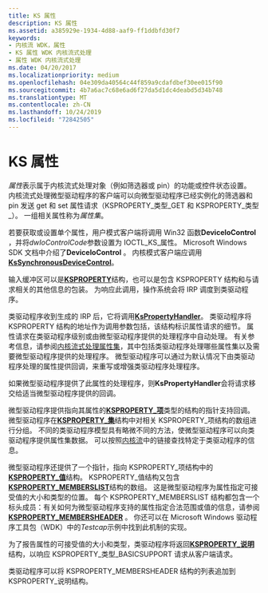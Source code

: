 ```yaml
---
title: KS 属性
description: KS 属性
ms.assetid: a385929e-1934-4d88-aaf9-ff1ddbfd30f7
keywords:
- 内核流 WDK，属性
- KS 属性 WDK 内核流式处理
- 属性 WDK 内核流式处理
ms.date: 04/20/2017
ms.localizationpriority: medium
ms.openlocfilehash: 04e309da40564c44f859a9cdafdbef30ee015f90
ms.sourcegitcommit: 4b7a6ac7c68e6ad6f27da5d1dc4deabd5d34b748
ms.translationtype: MT
ms.contentlocale: zh-CN
ms.lasthandoff: 10/24/2019
ms.locfileid: "72842505"
---
```

# <a name="ks-properties"></a>KS 属性





*属性*表示属于内核流式处理对象（例如筛选器或 pin）的功能或控件状态设置。 内核流式处理微型驱动程序的客户端可以向微型驱动程序已经实例化的筛选器和 pin 发送 get 和 set 属性请求（KSPROPERTY\_类型\_GET 和 KSPROPERTY\_类型\_）。 一组相关属性称为*属性集*。

若要获取或设置单个属性，用户模式客户端将调用 Win32 函数**DeviceIoControl** ，并将*dwIoControlCode*参数设置为 IOCTL\_KS\_属性。 Microsoft Windows SDK 文档中介绍了**DeviceIoControl** 。 内核模式客户端应调用[**KsSynchronousDeviceControl**](https://docs.microsoft.com/windows-hardware/drivers/ddi/ksproxy/nf-ksproxy-kssynchronousdevicecontrol)。

输入缓冲区可以是[**KSPROPERTY**](https://docs.microsoft.com/windows-hardware/drivers/ddi/ks/ns-ks-ksidentifier)结构，也可以是包含 KSPROPERTY 结构和与请求相关的其他信息的包装。 为响应此调用，操作系统会将 IRP 调度到类驱动程序。

类驱动程序收到生成的 IRP 后，它将调用[**KsPropertyHandler**](https://docs.microsoft.com/windows-hardware/drivers/ddi/ks/nf-ks-kspropertyhandler)。 类驱动程序将 KSPROPERTY 结构的地址作为调用参数包括，该结构标识属性请求的细节。 属性请求在类驱动程序级别或由微型驱动程序提供的处理程序中自动处理。 有关参考信息，请参阅[内核流式处理属性集](https://docs.microsoft.com/windows-hardware/drivers/stream/avstream-property-sets)，其中包括类驱动程序处理哪些属性集以及需要微型驱动程序提供的处理程序。 微型驱动程序可以通过为默认情况下由类驱动程序处理的属性提供回调，来重写或增强类驱动程序处理程序。

如果微型驱动程序提供了此属性的处理程序，则**KsPropertyHandler**会将请求移交给适当微型驱动程序提供的回调。

微型驱动程序提供指向其属性的[**KSPROPERTY\_项**](https://docs.microsoft.com/windows-hardware/drivers/ddi/ks/ns-ks-ksproperty_item)类型的结构的指针支持回调。 微型驱动程序在[**KSPROPERTY\_集**](https://docs.microsoft.com/windows-hardware/drivers/ddi/ks/ns-ks-ksproperty_set)结构中对相关 KSPROPERTY\_项结构的数组进行分组。 不同的类驱动程序模型具有略微不同的方法，使微型驱动程序可以向类驱动程序提供属性集数据。 可以按照[内核流](kernel-streaming.md)中的链接查找特定于类驱动程序的信息。

微型驱动程序还提供了一个指针，指向 KSPROPERTY\_项结构中的[**KSPROPERTY\_值**](https://docs.microsoft.com/windows-hardware/drivers/ddi/ks/ns-ks-ksproperty_values)结构。 KSPROPERTY\_值结构又包含[**KSPROPERTY\_MEMBERSLIST**](https://docs.microsoft.com/windows-hardware/drivers/ddi/ks/ns-ks-ksproperty_memberslist)结构的数组。 这是微型驱动程序为属性指定可接受值的大小和类型的位置。 每个 KSPROPERTY\_MEMBERSLIST 结构都包含一个标头成员：有关如何为微型驱动程序支持的属性指定合法范围或值的信息，请参阅[**KSPROPERTY\_MEMBERSHEADER**](https://docs.microsoft.com/windows-hardware/drivers/ddi/ks/ns-ks-ksproperty_membersheader) 。 你还可以在 Microsoft Windows 驱动程序工具包（WDK）中的*Testcap*示例中找到此机制的实现。

为了报告属性的可接受值的大小和类型，类驱动程序将返回[**KSPROPERTY\_说明**](https://docs.microsoft.com/windows-hardware/drivers/ddi/ks/ns-ks-ksproperty_description)结构，以响应 KSPROPERTY\_类型\_BASICSUPPORT 请求从客户端请求。

类驱动程序可以将 KSPROPERTY\_MEMBERSHEADER 结构的列表追加到 KSPROPERTY\_说明结构。

 

 





